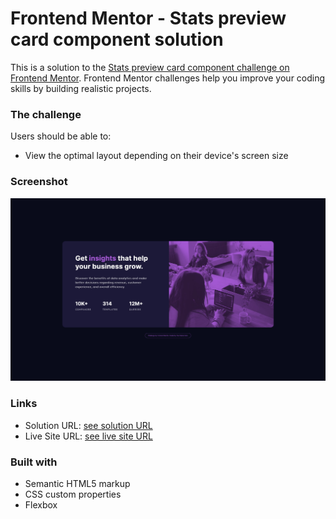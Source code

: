 # Frontend Mentor - Stats preview card component solution

This is a solution to the [Stats preview card component challenge on Frontend Mentor](https://www.frontendmentor.io/challenges/stats-preview-card-component-8JqbgoU62). Frontend Mentor challenges help you improve your coding skills by building realistic projects. 



### The challenge

Users should be able to:

- View the optimal layout depending on their device's screen size

### Screenshot

![](./design/desktop_design.jpeg)

### Links

- Solution URL: [see solution URL](https://your-solution-url.com)
- Live Site URL: [see live site URL](https://your-live-site-url.com)


### Built with

- Semantic HTML5 markup
- CSS custom properties
- Flexbox




